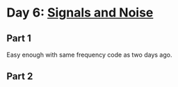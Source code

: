 # Day 6: [Signals and Noise](https://adventofcode.com/2016/day/6)

## Part 1

Easy enough with same frequency code as two days ago.

## Part 2

